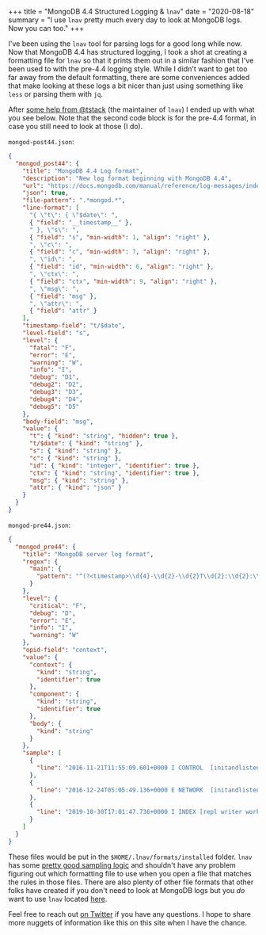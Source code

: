 +++
title = "MongoDB 4.4 Structured Logging & `lnav`"
date = "2020-08-18"
summary = "I use `lnav` pretty much every day to look at MongoDB logs. Now you can too."
+++

I've been using the `lnav` tool for parsing logs for a good long while now. Now that MongoDB 4.4 has structured logging, I took a shot at creating a formatting file for `lnav` so that it prints them out in a similar fashion that I've been used to with the pre-4.4 logging style. While I didn't want to get too far away from the default formatting, there are some conveniences added that make looking at these logs a bit nicer than just using something like `less` or parsing them with `jq`.

After [some help from @tstack](https://github.com/tstack/lnav/issues/746) (the maintainer of `lnav`) I ended up with what you see below. Note that the second code block is for the pre-4.4 format, in case you still need to look at those (I do).

`mongod-post44.json`:

```json
{
  "mongod_post44": {
    "title": "MongoDB 4.4 Log format",
    "description": "New log format beginning with MongoDB 4.4",
    "url": "https://docs.mongodb.com/manual/reference/log-messages/index.html#structured-logging",
    "json": true,
    "file-pattern": ".*mongod.*",
    "line-format": [
      "{ \"t\": { \"$date\": ",
      { "field": "__timestamp__" },
      " }, \"s\": ",
      { "field": "s", "min-width": 1, "align": "right" },
      ", \"c\": ",
      { "field": "c", "min-width": 7, "align": "right" },
      ", \"id\": ",
      { "field": "id", "min-width": 6, "align": "right" },
      ", \"ctx\": ",
      { "field": "ctx", "min-width": 9, "align": "right" },
      ", \"msg\": ",
      { "field": "msg" },
      ", \"attr\": ",
      { "field": "attr" }
    ],
    "timestamp-field": "t/$date",
    "level-field": "s",
    "level": {
      "fatal": "F",
      "error": "E",
      "warning": "W",
      "info": "I",
      "debug": "D1",
      "debug2": "D2",
      "debug3": "D3",
      "debug4": "D4",
      "debug5": "D5"
    },
    "body-field": "msg",
    "value": {
      "t": { "kind": "string", "hidden": true },
      "t/$date": { "kind": "string" },
      "s": { "kind": "string" },
      "c": { "kind": "string" },
      "id": { "kind": "integer", "identifier": true },
      "ctx": { "kind": "string", "identifier": true },
      "msg": { "kind": "string" },
      "attr": { "kind": "json" }
    }
  }
}
```

`mongod-pre44.json`:

```json
{
  "mongod_pre44": {
    "title": "MongoDB server log format",
    "regex": {
      "main": {
        "pattern": "^(?<timestamp>\\d{4}-\\d{2}-\\d{2}T\\d{2}:\\d{2}:\\d{2}[,\\.]\\d+\\+\\d+)\\s+(?<level>\\w)\\s+(?<component>\\w+|-)\\s+\\[?(?<context>-*[^\\0]+?)?\\]\\s+(?<body>[^\\0]*)$"
      }
    },
    "level": {
      "critical": "F",
      "debug": "D",
      "error": "E",
      "info": "I",
      "warning": "W"
    },
    "opid-field": "context",
    "value": {
      "context": {
        "kind": "string",
        "identifier": true
      },
      "component": {
        "kind": "string",
        "identifier": true
      },
      "body": {
        "kind": "string"
      }
    },
    "sample": [
      {
        "line": "2016-11-21T11:55:09.601+0000 I CONTROL  [initandlisten] MongoDB starting : pid=19972 port=27017 dbpath=/var/lib/mongodb 32-bit host=ubuntu-512mb-fra1-012"
      },
      {
        "line": "2016-12-24T05:05:49.136+0000 E NETWORK  [initandlisten] Failed to unlink socket file /tmp/mongodb-27017.sock errno:1 Operation not permitted"
      },
      {
        "line": "2019-10-30T17:01:47.736+0000 I INDEX [repl writer worker 0] building index using bulk method build may temporarily use up to 500 megabytes of RAM"
      }
    ]
  }
}
```

These files would be put in the `$HOME/.lnav/formats/installed` folder. `lnav` has some [pretty good sampling logic](https://lnav.readthedocs.io/en/latest/formats.html#format-order-when-scanning-a-file) and shouldn't have any problem figuring out which formatting file to use when you open a file that matches the rules in those files. There are also plenty of other file formats that other folks have created if you don't need to look at MongoDB logs but you _do_ want to use `lnav` located [here](https://github.com/tstack/lnav-config/blob/master/remote-config.json).

Feel free to reach out [on Twitter](twitter.com/macintacos) if you have any questions. I hope to share more nuggets of information like this on this site when I have the chance.